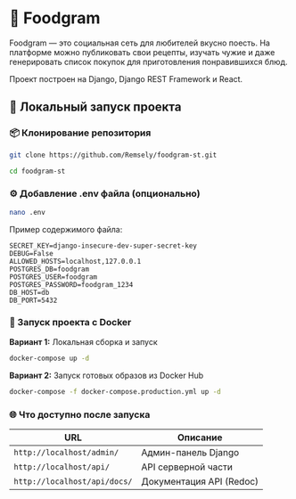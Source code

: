 # 🍲 Foodgram

Foodgram — это социальная сеть для любителей вкусно поесть. На платформе можно публиковать свои рецепты, изучать чужие и
даже генерировать список покупок для приготовления понравившихся блюд.

Проект построен на Django, Django REST Framework и React.

## 🚀 Локальный запуск проекта

### 📦 Клонирование репозитория

```bash
git clone https://github.com/Remsely/foodgram-st.git
```

```bash
cd foodgram-st
```

### ⚙️ Добавление .env файла (опционально)

```bash
nano .env
```

Пример содержимого файла:

```dotenv
SECRET_KEY=django-insecure-dev-super-secret-key
DEBUG=False
ALLOWED_HOSTS=localhost,127.0.0.1
POSTGRES_DB=foodgram
POSTGRES_USER=foodgram
POSTGRES_PASSWORD=foodgram_1234
DB_HOST=db
DB_PORT=5432
```

### 🐳 Запуск проекта с Docker

**Вариант 1:** Локальная сборка и запуск

```bash
docker-compose up -d
```

**Вариант 2:** Запуск готовых образов из Docker Hub

```bash
docker-compose -f docker-compose.production.yml up -d
```

### 🌐 Что доступно после запуска

| URL                          | Описание                 |
|------------------------------|--------------------------|
| `http://localhost/admin/`    | Админ-панель Django      |
| `http://localhost/api/`      | API серверной части      |
| `http://localhost/api/docs/` | Документация API (Redoc) |
